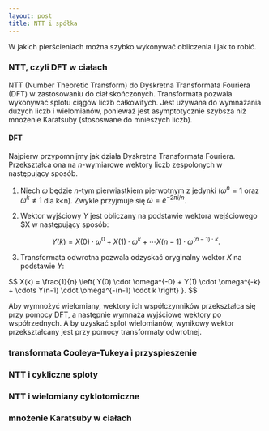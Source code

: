 ```yaml
---
layout: post
title: NTT i spółka
---
```


W jakich pierścieniach można szybko wykonywać obliczenia i jak to robić.


### NTT, czyli DFT w ciałach

NTT (Number Theoretic Transform) do Dyskretna Transformata Fouriera (DFT) w zastosowaniu do ciał skończonych.
Transformata pozwala wykonywać splotu ciągów liczb całkowitych. Jest używana do wymnażania dużych liczb
i wielomianów, ponieważ jest asymptotycznie szybsza niż mnożenie Karatsuby (stososwane do mnieszych liczb).

#### DFT

Najpierw przypomnijmy jak działa Dyskretna Transformata Fouriera. Przekształca ona na $n$-wymiarowe wektory liczb
zespolonych w następujący sposób.

1. Niech $\omega$ będzie $n$-tym pierwiastkiem pierwotnym z jedynki ($\omega^n=1$ oraz $\omega^k \neq 1$ dla k<n).
  Zwykle przyjmuje się $\omega = e^{-2\pi i/n}$.

2. Wektor wyjściowy $Y$ jest obliczany na podstawie wektora wejściowego $X w następujący sposób:

$$ Y(k) = X(0) \cdot \omega^{0} + X(1) \cdot \omega^{k} + \cdots X(n-1) \cdot \omega^{(n-1) \cdot k}. $$

3. Transformata odwrotna pozwala odzyskać oryginalny wektor $X$ na podstawie $Y$:

$$ X(k) = \frac{1}{n} \left( Y(0) \cdot \omega^{-0} + Y(1) \cdot \omega^{-k} + \cdots Y(n-1) \cdot \omega^{-(n-1) \cdot k \right} }. $$

Aby wymnożyć wielomiany, wektory ich współczynników przekształca się przy pomocy DFT, a następnie wymnaża wyjściowe wektory po
współrzednych. A by uzyskać splot wielomianów, wynikowy wektor przekształcany jest przy pomocy transformaty odwrotnej.

### transformata Cooleya-Tukeya i przyspieszenie

### NTT i cykliczne sploty

### NTT i wielomiany cyklotomiczne

### mnożenie Karatsuby w ciałach
